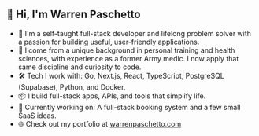 ## 👋 Hi, I'm **Warren Paschetto** 

- 📖 I'm a self-taught full-stack developer and lifelong problem solver with a passion for building useful, user-friendly applications.
- 🧠 I come from a unique background in personal training and health sciences, with experience as a former Army medic. I now apply that same discipline and curiosity to code.
- 🛠️ Tech I work with: Go, Next.js, React, TypeScript, PostgreSQL (Supabase), Python, and Docker.
- 📦 I build full-stack apps, APIs, and tools that simplify life.
- 🚀 Currently working on: A full-stack booking system and a few small SaaS ideas.
- 🌐 Check out my portfolio at [warrenpaschetto.com](https://www.warrenpaschetto.com/)

<!-- 
![GitHub Stats](https://github-readme-stats.vercel.app/api?username=warrenpaschetto&show_icons=true&theme=dark)
![Top Langs](https://github-readme-stats.vercel.app/api/top-langs/?username=warrenpaschetto&layout=compact&theme=dark)
-->
